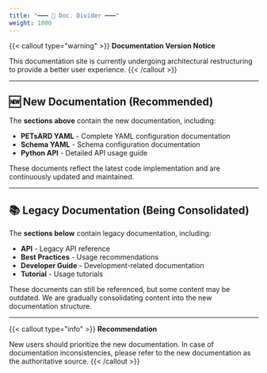```yaml
---
title: "━━━ 📌 Doc. Divider ━━━"
weight: 1000
---
```


{{< callout type="warning" >}}
**Documentation Version Notice**

This documentation site is currently undergoing architectural restructuring to provide a better user experience.
{{< /callout >}}

---

## 🆕 New Documentation (Recommended)

The **sections above** contain the new documentation, including:
- **PETsARD YAML** - Complete YAML configuration documentation
- **Schema YAML** - Schema configuration documentation
- **Python API** - Detailed API usage guide

These documents reflect the latest code implementation and are continuously updated and maintained.

---

## 📚 Legacy Documentation (Being Consolidated)

The **sections below** contain legacy documentation, including:
- **API** - Legacy API reference
- **Best Practices** - Usage recommendations
- **Developer Guide** - Development-related documentation
- **Tutorial** - Usage tutorials

These documents can still be referenced, but some content may be outdated. We are gradually consolidating content into the new documentation structure.

---

{{< callout type="info" >}}
**Recommendation**

New users should prioritize the new documentation. In case of documentation inconsistencies, please refer to the new documentation as the authoritative source.
{{< /callout >}}